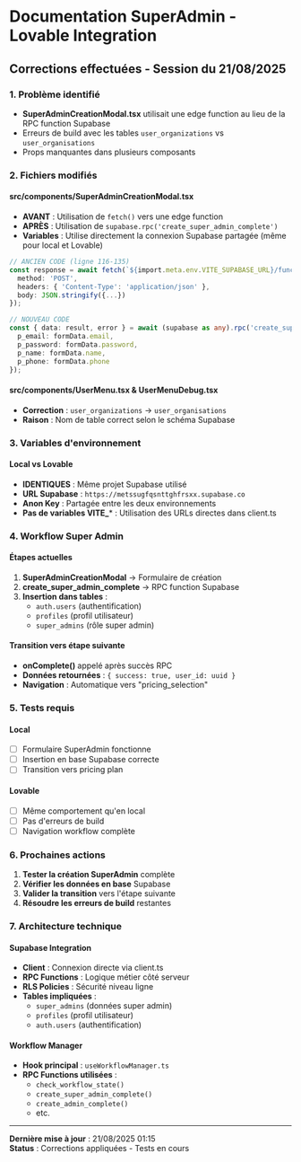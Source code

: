 # Documentation SuperAdmin - Lovable Integration

## Corrections effectuées - Session du 21/08/2025

### 1. Problème identifié
- **SuperAdminCreationModal.tsx** utilisait une edge function au lieu de la RPC function Supabase
- Erreurs de build avec les tables `user_organizations` vs `user_organisations`
- Props manquantes dans plusieurs composants

### 2. Fichiers modifiés

#### src/components/SuperAdminCreationModal.tsx
- **AVANT** : Utilisation de `fetch()` vers une edge function
- **APRÈS** : Utilisation de `supabase.rpc('create_super_admin_complete')`
- **Variables** : Utilise directement la connexion Supabase partagée (même pour local et Lovable)

```typescript
// ANCIEN CODE (ligne 116-135)
const response = await fetch(`${import.meta.env.VITE_SUPABASE_URL}/functions/v1/setup-super-admin`, {
  method: 'POST',
  headers: { 'Content-Type': 'application/json' },
  body: JSON.stringify({...})
});

// NOUVEAU CODE
const { data: result, error } = await (supabase as any).rpc('create_super_admin_complete', {
  p_email: formData.email,
  p_password: formData.password,
  p_name: formData.name,
  p_phone: formData.phone
});
```

#### src/components/UserMenu.tsx & UserMenuDebug.tsx
- **Correction** : `user_organizations` → `user_organisations`
- **Raison** : Nom de table correct selon le schéma Supabase

### 3. Variables d'environnement

#### Local vs Lovable
- **IDENTIQUES** : Même projet Supabase utilisé
- **URL Supabase** : `https://metssugfqsnttghfrsxx.supabase.co`
- **Anon Key** : Partagée entre les deux environnements
- **Pas de variables VITE_*** : Utilisation des URLs directes dans client.ts

### 4. Workflow Super Admin

#### Étapes actuelles
1. **SuperAdminCreationModal** → Formulaire de création
2. **create_super_admin_complete** → RPC function Supabase
3. **Insertion dans tables** :
   - `auth.users` (authentification)
   - `profiles` (profil utilisateur)
   - `super_admins` (rôle super admin)

#### Transition vers étape suivante
- **onComplete()** appelé après succès RPC
- **Données retournées** : `{ success: true, user_id: uuid }`
- **Navigation** : Automatique vers "pricing_selection"

### 5. Tests requis

#### Local
- [ ] Formulaire SuperAdmin fonctionne
- [ ] Insertion en base Supabase correcte
- [ ] Transition vers pricing plan

#### Lovable
- [ ] Même comportement qu'en local
- [ ] Pas d'erreurs de build
- [ ] Navigation workflow complète

### 6. Prochaines actions

1. **Tester la création SuperAdmin** complète
2. **Vérifier les données en base** Supabase
3. **Valider la transition** vers l'étape suivante
4. **Résoudre les erreurs de build** restantes

### 7. Architecture technique

#### Supabase Integration
- **Client** : Connexion directe via client.ts
- **RPC Functions** : Logique métier côté serveur
- **RLS Policies** : Sécurité niveau ligne
- **Tables impliquées** :
  - `super_admins` (données super admin)
  - `profiles` (profil utilisateur)
  - `auth.users` (authentification)

#### Workflow Manager
- **Hook principal** : `useWorkflowManager.ts`
- **RPC Functions utilisées** :
  - `check_workflow_state()`
  - `create_super_admin_complete()`
  - `create_admin_complete()`
  - etc.

---

**Dernière mise à jour** : 21/08/2025 01:15  
**Status** : Corrections appliquées - Tests en cours